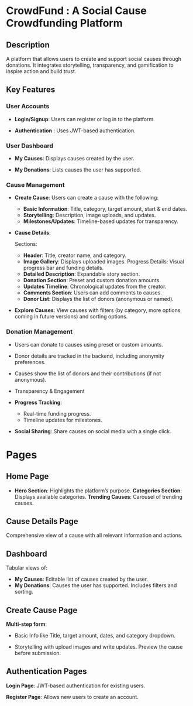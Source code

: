 # CrowdFund : A Social Cause Crowdfunding Platform

## Description

A platform that allows users to create and support social causes through donations. It integrates storytelling, transparency, and gamification to inspire action and build trust.

## Key Features

### User Accounts
* **Login/Signup**: Users can register or log in to the platform.

* **Authentication** : Uses JWT-based authentication.

### User Dashboard
* **My Causes**: Displays causes created by the user.

* **My Donations**: Lists causes the user has supported.

### Cause Management
* **Create Cause**: Users can create a cause with the following:

    - **Basic Information**: Title, category, target amount, start & end dates.
    - **Storytelling**: Description, image uploads, and updates.
    - **Milestones/Updates**: Timeline-based updates for transparency.

* **Cause Details**:

    Sections:
    - **Header**: Title, creator name, and category.
    - **Image Gallery**: Displays uploaded images.
    Progress Details: Visual progress bar and funding details.
    - **Detailed Description**: Expandable story section.
    - **Donation Section**: Preset and custom donation amounts.
    - **Updates Timeline**: Chronological updates from the creator.
    - **Comments Section**: Users can add comments to causes.
    - **Donor List**: Displays the list of donors (anonymous or named).

* **Explore Causes**: View causes with filters (by category, more options coming in future versions) and sorting options.

### Donation Management
* Users can donate to causes using preset or custom amounts.
* Donor details are tracked in the backend, including anonymity preferences.
* Causes show the list of donors and their contributions (if not anonymous).
* Transparency & Engagement

* **Progress Tracking**:
    - Real-time funding progress.
    - Timeline updates for milestones.

* **Social Sharing**: Share causes on social media with a single click.

# Pages

## Home Page

* **Hero Section**: Highlights the platform’s purpose.
**Categories Section**: Displays available categories.
**Trending Causes**: Carousel of trending causes.

## Cause Details Page

Comprehensive view of a cause with all relevant information and actions.

## Dashboard

Tabular views of:

* **My Causes**: Editable list of causes created by the user.
* **My Donations**: Causes the user has supported.
Includes filters and sorting.

## Create Cause Page

**Multi-step form**:
* Basic Info like Title, target amount, dates, and category dropdown.

* Storytelling with upload images and write updates.
Preview the cause before submission.

## Authentication Pages

**Login Page**: JWT-based authentication for existing users.

**Register Page**: Allows new users to create an account.